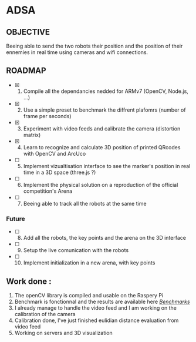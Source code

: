 # ADSA

## OBJECTIVE

Beeing able to send the two robots their position and the position of their ennemies in real time using cameras and wifi connections.

## ROADMAP

- [X] 1) Compile all the dependancies nedded for ARMv7 (OpenCV, Node.js, ...)
- [X] 2) Use a simple preset to benchmark the diffrent plafomrs (number of frame per seconds)
- [X] 3) Experiment with video feeds and calibrate the camera (distortion matrix)
- [X] 4) Learn to recognize and calculate 3D position of printed QRcodes with OpenCV and ArcUco
- [ ] 5) Implement vizualtisation interface to see the marker's position in real time in a 3D space (three.js ?)
- [ ] 6) Implement the physical solution on a reproduction of the official competition's Arena
- [ ] 7) Beeing able to track all the robots at the same time

### Future
- [ ] 8) Add all the robots, the key points and the arena on the 3D interface
- [ ] 9) Setup the live comunication with the robots
- [ ] 10) Implement initialization in a new arena, with key points

## Work done :

1) The openCV library is compiled and usable on the Raspery Pi
2) Benchmark is fonctionnal and the results are available here [*Benchmarks*](https://github.com/WeberJulian/BotLocalization/blob/master/benchmark/benchmarks.md)
3) I already manage to handle the video feed and I am working on the calibration of the camera
4) Calibration done, I've just finished eulidian distance evaluation from video feed
5) Working on servers and 3D visualization
